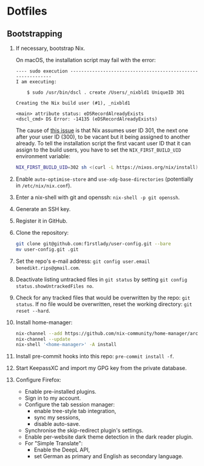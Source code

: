 # Dotfiles

## Bootstrapping

1. If necessary, bootstrap Nix.

   On macOS, the installation script may fail with the error:

   ```
   ---- sudo execution ------------------------------------------------------------
   I am executing:

       $ sudo /usr/bin/dscl . create /Users/_nixbld1 UniqueID 301

   Creating the Nix build user (#1), _nixbld1

   <main> attribute status: eDSRecordAlreadyExists
   <dscl_cmd> DS Error: -14135 (eDSRecordAlreadyExists)
   ```

   The cause of
   [this issue](https://github.com/NixOS/nix/issues/6153#issuecomment-1068508475)
   is that Nix assumes user ID 301, the next one after your user ID (300), to be
   vacant but it being assigned to another already. To tell the installation
   script the first vacant user ID that it can assign to the build users, you
   have to set the `NIX_FIRST_BUILD_UID` environment variable:

   ```bash
   NIX_FIRST_BUILD_UID=302 sh <(curl -L https://nixos.org/nix/install)
   ```

1. Enable `auto-optimise-store` and `use-xdg-base-directories` (potentially in
   `/etc/nix/nix.conf`).

1. Enter a nix-shell with git and openssh: `nix-shell -p git openssh`.

1. Generate an SSH key.

1. Register it in GitHub.

1. Clone the repository:

   ```bash
   git clone git@github.com:f1rstlady/user-config.git --bare
   mv user-config.git .git
   ```

1. Set the repo's e-mail address: `git config user.email benedikt.rips@gmail.com`.

1. Deactivate listing untracked files in `git status` by setting `git config
   status.showUntrackedFiles no`.

1. Check for any tracked files that would be overwritten by the repo: `git
   status`. If no file would be overwritten, reset the working directory: `git
   reset --hard`.

1. Install home-manager:

   ```bash
   nix-channel --add https://github.com/nix-community/home-manager/archive/master.tar.gz home-manager
   nix-channel --update
   nix-shell '<home-manager>' -A install
   ```

1. Install pre-commit hooks into this repo: `pre-commit install -f`.

1. Start KeepassXC and import my GPG key from the private database.

1. Configure Firefox:

   - Enable pre-installed plugins.
   - Sign in to my account.
   - Configure the tab session manager:
     - enable tree-style tab integration,
     - sync my sessions,
     - disable auto-save.
   - Synchronise the skip-redirect plugin's settings.
   - Enable per-website dark theme detection in the dark reader plugin.
   - For "Simple Translate":
     - Enable the DeepL API,
     - set German as primary and English as secondary language.
